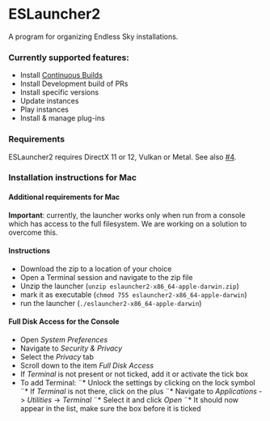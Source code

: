 # ESLauncher2
A program for organizing Endless Sky installations.

### Currently supported features:
- Install [Continuous Builds](https://github.com/endless-sky/endless-sky/releases/tag/continuous)
- Install Development build of PRs
- Install specific versions
- Update instances
- Play instances
- Install & manage plug-ins

### Requirements
ESLauncher2 requires DirectX 11 or 12, Vulkan or Metal. See also [#4](https://github.com/EndlessSkyCommunity/ESLauncher2/issues/4).


### Installation instructions for Mac
#### Additional requirements for Mac ####
**Important**: currently, the launcher works only when run from a console which has access to the full filesystem.
We are working on a solution to overcome this.

#### Instructions ####
- Download the zip to a location of your choice
- Open a Terminal session and navigate to the zip file
- Unzip the launcher (```unzip eslauncher2-x86_64-apple-darwin.zip```)
- mark it as executable (```chmod 755 eslauncher2-x86_64-apple-darwin```)
- run the launcher (```./eslauncher2-x86_64-apple-darwin```)

#### Full Disk Access for the Console ####
- Open *System Preferences*
- Navigate to *Security & Privacy*
- Select the *Privacy* tab
- Scroll down to the item *Full Disk Access*
- If *Terminal* is not present or not ticked, add it or activate the tick box
- To add Terminal:
¨* Unlock the settings by clicking on the lock symbol
¨* If *Terminal* is not there, click on the plus
¨* Navigate to *Applications* -> *Utilities* -> *Terminal*
¨* Select it and click *Open*
¨* It should now appear in the list, make sure the box before it is ticked
